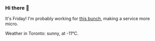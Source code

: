 ### Hi there :wave:

It's Friday! I'm probably working for [this bunch](https://github.com/kohofinancial), making a service more micro.

Weather in Toronto: sunny, at -11°C.
